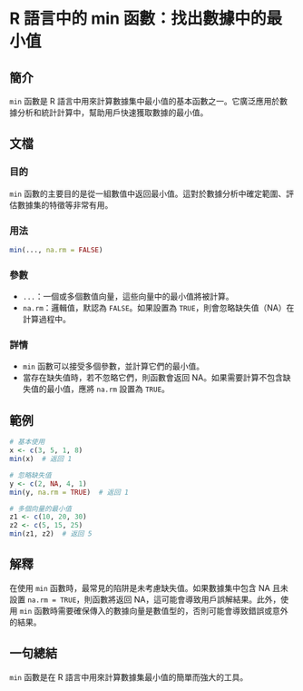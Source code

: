 <!--
Meta Description: # R 語言中的 min 函數：找出數據中的最小值 ## 簡介 `min` 函數是 R 語言中用來計算數據集中最小值的基本函數之一。它廣泛應用於數據分析和統計計算中，幫助用戶快速獲取數據的最小值。 ## 文檔 ### 目的 `min` 函數的主要目的是從一組數值中返回最小值。這對於數據分析中確定範圍...
Meta Keywords: min, true, false, 語言中的, 找出數據中的最小值
-->

# R 語言中的 min 函數：找出數據中的最小值

## 簡介
`min` 函數是 R 語言中用來計算數據集中最小值的基本函數之一。它廣泛應用於數據分析和統計計算中，幫助用戶快速獲取數據的最小值。

## 文檔
### 目的
`min` 函數的主要目的是從一組數值中返回最小值。這對於數據分析中確定範圍、評估數據集的特徵等非常有用。

### 用法
```R
min(..., na.rm = FALSE)
```

### 參數
- `...`：一個或多個數值向量，這些向量中的最小值將被計算。
- `na.rm`：邏輯值，默認為 `FALSE`。如果設置為 `TRUE`，則會忽略缺失值（NA）在計算過程中。

### 詳情
- `min` 函數可以接受多個參數，並計算它們的最小值。
- 當存在缺失值時，若不忽略它們，則函數會返回 NA。如果需要計算不包含缺失值的最小值，應將 `na.rm` 設置為 `TRUE`。

## 範例
```R
# 基本使用
x <- c(3, 5, 1, 8)
min(x)  # 返回 1

# 忽略缺失值
y <- c(2, NA, 4, 1)
min(y, na.rm = TRUE)  # 返回 1

# 多個向量的最小值
z1 <- c(10, 20, 30)
z2 <- c(5, 15, 25)
min(z1, z2)  # 返回 5
```

## 解釋
在使用 `min` 函數時，最常見的陷阱是未考慮缺失值。如果數據集中包含 NA 且未設置 `na.rm = TRUE`，則函數將返回 NA，這可能會導致用戶誤解結果。此外，使用 `min` 函數時需要確保傳入的數據向量是數值型的，否則可能會導致錯誤或意外的結果。

## 一句總結
`min` 函數是在 R 語言中用來計算數據集最小值的簡單而強大的工具。
